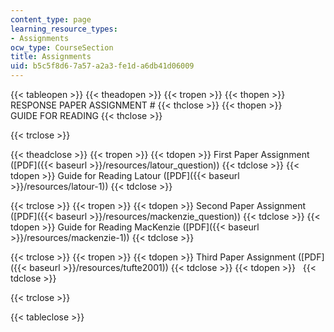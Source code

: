 ```yaml
---
content_type: page
learning_resource_types:
- Assignments
ocw_type: CourseSection
title: Assignments
uid: b5c5f8d6-7a57-a2a3-fe1d-a6db41d06009
---
```


{{< tableopen >}}
{{< theadopen >}}
{{< tropen >}}
{{< thopen >}}
RESPONSE PAPER ASSIGNMENT #
{{< thclose >}}
{{< thopen >}}
GUIDE FOR READING
{{< thclose >}}

{{< trclose >}}

{{< theadclose >}}
{{< tropen >}}
{{< tdopen >}}
First Paper Assignment ([PDF]({{< baseurl >}}/resources/latour_question))
{{< tdclose >}}
{{< tdopen >}}
Guide for Reading Latour ([PDF]({{< baseurl >}}/resources/latour-1))
{{< tdclose >}}

{{< trclose >}}
{{< tropen >}}
{{< tdopen >}}
Second Paper Assignment ([PDF]({{< baseurl >}}/resources/mackenzie_question))
{{< tdclose >}}
{{< tdopen >}}
Guide for Reading MacKenzie ([PDF]({{< baseurl >}}/resources/mackenzie-1))
{{< tdclose >}}

{{< trclose >}}
{{< tropen >}}
{{< tdopen >}}
Third Paper Assignment ([PDF]({{< baseurl >}}/resources/tufte2001))
{{< tdclose >}}
{{< tdopen >}}
 
{{< tdclose >}}

{{< trclose >}}

{{< tableclose >}}